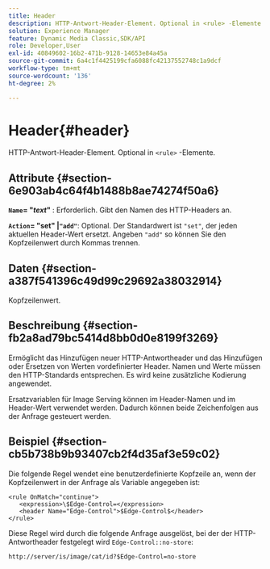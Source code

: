 ```yaml
---
title: Header
description: HTTP-Antwort-Header-Element. Optional in <rule> -Elemente.
solution: Experience Manager
feature: Dynamic Media Classic,SDK/API
role: Developer,User
exl-id: 40849602-16b2-471b-9128-14653e84a45a
source-git-commit: 6a4c1f4425199cfa6088fc42137552748c1a9dcf
workflow-type: tm+mt
source-wordcount: '136'
ht-degree: 2%

---
```


# Header{#header}

HTTP-Antwort-Header-Element. Optional in `<rule>` -Elemente.

## Attribute {#section-6e903ab4c64f4b1488b8ae74274f50a6}

**`Name`= &quot;*text*&quot;** : Erforderlich. Gibt den Namen des HTTP-Headers an.

**`Action`= &quot;set&quot; |`"add"`**: Optional. Der Standardwert ist `"set"`, der jeden aktuellen Header-Wert ersetzt. Angeben `"add"` so können Sie den Kopfzeilenwert durch Kommas trennen.

## Daten {#section-a387f541396c49d99c29692a38032914}

Kopfzeilenwert.

## Beschreibung {#section-fb2a8ad79bc5414d8bb0d0e8199f3269}

Ermöglicht das Hinzufügen neuer HTTP-Antwortheader und das Hinzufügen oder Ersetzen von Werten vordefinierter Header. Namen und Werte müssen den HTTP-Standards entsprechen. Es wird keine zusätzliche Kodierung angewendet.

Ersatzvariablen für Image Serving können im Header-Namen und im Header-Wert verwendet werden. Dadurch können beide Zeichenfolgen aus der Anfrage gesteuert werden.

## Beispiel {#section-cb5b738b9b93407cb2f4d35af3e59c02}

Die folgende Regel wendet eine benutzerdefinierte Kopfzeile an, wenn der Kopfzeilenwert in der Anfrage als Variable angegeben ist:

```
<rule OnMatch="continue">
   <expression>\$Edge-Control=</expression>
   <header Name="Edge-Control">$Edge-Control$</header>
</rule>
```

Diese Regel wird durch die folgende Anfrage ausgelöst, bei der der HTTP-Antwortheader festgelegt wird `Edge-Control::no-store`:

`http://server/is/image/cat/id?$Edge-Control=no-store`

